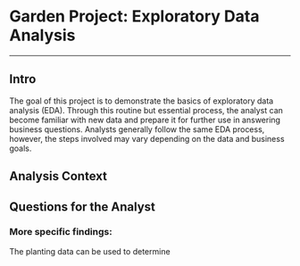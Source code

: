 # Garden Project: Exploratory Data Analysis

---

## Intro

The goal of this project is to demonstrate the basics of exploratory data analysis (EDA).
Through this routine but essential process, the analyst can become familiar with new data
and prepare it for further use in answering business questions. Analysts generally follow
the same EDA process, however, the steps involved may vary depending on the data and business goals.

## Analysis Context


## Questions for the Analyst
### More specific findings:
The planting data can be used to determine 
